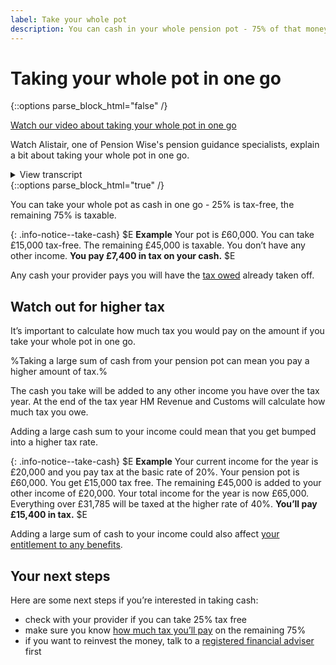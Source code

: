 ```yaml
---
label: Take your whole pot
description: You can cash in your whole pension pot - 75% of that money is taxable.
---
```


<div class="circle circle--m circle--take-cash"></div>

# Taking your whole pot in one go

{::options parse_block_html="false" /}
<div class="player-container">
  <a href="https://www.youtube.com/watch?v=a31ebhd_UrU">
    Watch our video about taking your whole pot in one go
  </a>
  <a class="captions" href="/captions/take-whole-pot.xml" style="display:none;">Captions</a>
</div>

<figcaption>
  <p>Watch Alistair, one of Pension Wise's pension guidance specialists,  explain a bit about taking your whole pot in one go.</p>

  <details>
    <summary><span class="summary">View transcript</span></summary>
    <div class="panel-indent">
      <p>
        One of the new things you can do with your pension is to cash it all in one go
      </p>
      <p>
        Normally a quarter of your pot is tax-free but it’s really important to remember that the other three quarters of your pot is subject to tax
      </p>
      <p>
        It’s also important to think about how will you live throughout retirement if you take this option
      </p>
      <p>
        If you’d like to hear more about how this applies to you, book your own free Pension Wise appointment
      </p>
    </div>
  </details>
</figcaption>
{::options parse_block_html="true" /}

You can take your whole pot as cash in one go - 25% is tax-free, the remaining 75% is taxable.

{: .info-notice--take-cash}
$E **Example**
Your pot is £60,000.
You can take £15,000 tax-free.
The remaining £45,000 is taxable.
You don’t have any other income.
**You pay £7,400 in tax on your cash.**
$E

Any cash your provider pays you will have the [tax owed](/tax) already taken off.

## Watch out for higher tax

It’s important to calculate how much tax you would pay on the amount if you take your whole pot in one go.

%Taking a large sum of cash from your pension pot can mean you pay a higher amount of tax.%

The cash you take will be added to any other income you have over the tax year.  At the end of the tax year HM Revenue and Customs will calculate how much tax you owe.

Adding a large cash sum to your income could mean that you get bumped into a higher tax rate.

{: .info-notice--take-cash}
$E
**Example**
Your current income for the year is £20,000 and you pay tax at the basic rate of 20%.
Your pension pot is £60,000.
You get £15,000 tax free.
The remaining £45,000 is added to your other income of £20,000.
Your total income for the year is now £65,000.
Everything over £31,785 will be taxed at the higher rate of 40%.
**You’ll pay £15,400 in tax.**
$E

Adding a large sum of cash to your income could also affect [your entitlement to any benefits](/benefits).

## Your next steps

Here are some next steps if you’re interested in taking cash:

- check with your provider if you can take 25% tax free
- make sure you know [how much tax you’ll pay](/tax) on the remaining 75%
- if you want to reinvest the money, talk to a [registered financial adviser](http://www.fca.org.uk/register) first
